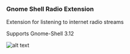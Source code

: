 ### Gnome Shell Radio Extension

Extension for listening to internet radio streams

Supports Gnome-Shell 3.12

![alt text](https://github.com/hslbck/gnome-shell-extension-radio/blob/master/radio-extension.png "Screenshot")
